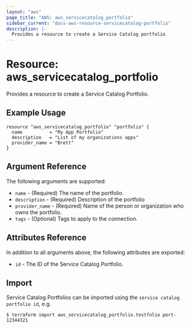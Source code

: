 ```yaml
---
layout: "aws"
page_title: "AWS: aws_servicecatalog_portfolio"
sidebar_current: "docs-aws-resource-servicecatalog-portfolio"
description: |-
  Provides a resource to create a Service Catalog portfolio
---
```


# Resource: aws_servicecatalog_portfolio

Provides a resource to create a Service Catalog Portfolio.

## Example Usage

```hcl
resource "aws_servicecatalog_portfolio" "portfolio" {
  name          = "My App Portfolio"
  description   = "List of my organizations apps"
  provider_name = "Brett"
}
```

## Argument Reference

The following arguments are supported:

* `name` - (Required) The name of the portfolio.
* `description` - (Required) Description of the portfolio
* `provider_name` - (Required) Name of the person or organization who owns the portfolio.
* `tags` - (Optional) Tags to apply to the connection.

## Attributes Reference

In addition to all arguments above, the following attributes are exported:

* `id` - The ID of the Service Catalog Portfolio.

## Import

Service Catalog Portfolios can be imported using the `service catalog portfolio id`, e.g.

```
$ terraform import aws_servicecatalog_portfolio.testfolio port-12344321
```
